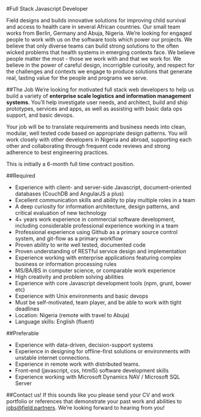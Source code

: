 #Full Stack Javascript Developer

Field designs and builds innovative solutions for improving child survival and access to health care in several African countries. Our small team works from Berlin, Germany and Abuja, Nigeria. We’re looking for engaged people to work with us on the software tools which power our projects.
We believe that only diverse teams can build strong solutions to the often wicked problems that health systems in emerging contexts face. We believe people matter the most - those we work with and that we work for. We believe in the power of careful design, incorrigible curiosity, and respect for the challenges and contexts we engage to produce solutions that generate real, lasting value for the people and programs we serve. 

##The Job
We’re looking for motivated full stack web developers to help us build a variety of **enterprise scale logistics and information management systems**. You’ll help investigate user needs, and architect, build and ship prototypes, services and apps, as well as assisting with basic data ops support, and basic devops.

Your job will be to translate requirements and business needs into clean, modular, well tested code based on appropriate design patterns. You will work closely with other developers in Nigeria and abroad, supporting each other and collaborating through frequent code reviews and strong adherence to best engineering practices.

This is initially a 6-month full time contract position.

##Required
* Experience with client- and server-side Javascript, document-oriented databases (CouchDB and AngularJS a plus)
* Excellent communication skills and ability to play multiple roles in a team
* A deep curiosity for information architecture, design patterns, and critical evaluation of new technology
* 4+ years work experience in commercial software development, including considerable professional experience working in a team
* Professional experience using Github as a primary source control system, and git-flow as a primary workflow
* Proven ability to write well tested, documented code
* Proven understanding of RESTful service design and implementation
* Experience working with enterprise applications featuring complex business or information processing rules
* MS/BA/BS in computer science, or comparable work experience
* High creativity and problem solving abilities
* Experience with core Javascript development tools (npm, grunt, bower etc)
* Experience with Unix environments and basic devops
* Must be self-motivated, team player, and be able to work with tight deadlines
* Location: Nigeria (remote with travel to Abuja)
* Language skills: English (fluent)

##Preferable
* Experience with data-driven, decision-support systems
* Experience in designing for offline-first solutions or environments with unstable internet connections.
* Experience in remote work with distributed teams.
* Front-end (javascript, css, html5) software development skills
* Experience working with Microsoft Dynamics NAV / Microsoft SQL Server

##Contact us!
If this sounds like you please send your CV and work portfolio or references that demonstrate your past work and abilities to <a href="mailto:jobs@field.partners">jobs@field.partners</a>. We’re looking forward to hearing from you!

